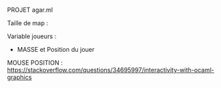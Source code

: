 PROJET agar.ml

Taille de map : 

Variable joueurs : 
- MASSE et Position du jouer

MOUSE POSITION : https://stackoverflow.com/questions/34695997/interactivity-with-ocaml-graphics